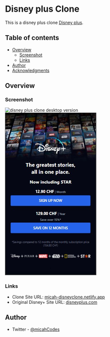 # Disney plus Clone

This is a disney plus clone [Disney plus](https://www.https://www.disneyplus.com/). 
## Table of contents

- [Overview](#overview)
  - [Screenshot](#screenshot)
  - [Links](#links)
- [Author](#author)
- [Acknowledgments](#acknowledgments)


## Overview

### Screenshot

![disney plus clone desktop version](public/image/desktop.png)
![disney plus clone mobile version](public/image/mobile.jpg)

### Links

- Clone Site URL: [micah-disneyclone.netlify.app](https://micah-disneyclone.netlify.app)
- Original Disney+ Site URL: [disneyplus.com](https://www.https://www.disneyplus.com/)


## Author
- Twitter - [@micahCodes](https://www.twitter.com/_micahcodes)

